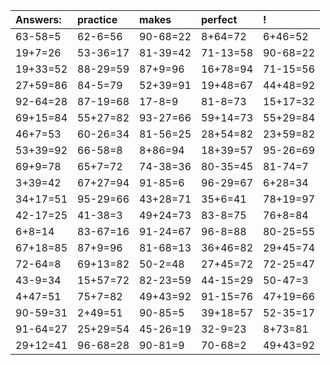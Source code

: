 | Answers: | practice | makes | perfect | ! |
| :--- | :--- | :--- | :--- | :--- |
| 63-58=5 | 62-6=56 | 90-68=22 | 8+64=72 | 6+46=52 | 
| 19+7=26 | 53-36=17 | 81-39=42 | 71-13=58 | 90-68=22 | 
| 19+33=52 | 88-29=59 | 87+9=96 | 16+78=94 | 71-15=56 | 
| 27+59=86 | 84-5=79 | 52+39=91 | 19+48=67 | 44+48=92 | 
| 92-64=28 | 87-19=68 | 17-8=9 | 81-8=73 | 15+17=32 | 
| 69+15=84 | 55+27=82 | 93-27=66 | 59+14=73 | 55+29=84 | 
| 46+7=53 | 60-26=34 | 81-56=25 | 28+54=82 | 23+59=82 | 
| 53+39=92 | 66-58=8 | 8+86=94 | 18+39=57 | 95-26=69 | 
| 69+9=78 | 65+7=72 | 74-38=36 | 80-35=45 | 81-74=7 | 
| 3+39=42 | 67+27=94 | 91-85=6 | 96-29=67 | 6+28=34 | 
| 34+17=51 | 95-29=66 | 43+28=71 | 35+6=41 | 78+19=97 | 
| 42-17=25 | 41-38=3 | 49+24=73 | 83-8=75 | 76+8=84 | 
| 6+8=14 | 83-67=16 | 91-24=67 | 96-8=88 | 80-25=55 | 
| 67+18=85 | 87+9=96 | 81-68=13 | 36+46=82 | 29+45=74 | 
| 72-64=8 | 69+13=82 | 50-2=48 | 27+45=72 | 72-25=47 | 
| 43-9=34 | 15+57=72 | 82-23=59 | 44-15=29 | 50-47=3 | 
| 4+47=51 | 75+7=82 | 49+43=92 | 91-15=76 | 47+19=66 | 
| 90-59=31 | 2+49=51 | 90-85=5 | 39+18=57 | 52-35=17 | 
| 91-64=27 | 25+29=54 | 45-26=19 | 32-9=23 | 8+73=81 | 
| 29+12=41 | 96-68=28 | 90-81=9 | 70-68=2 | 49+43=92 | 
